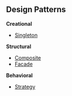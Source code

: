 ## Design Patterns

**Creational**
- [Singleton](./singleton/)

**Structural**
- [Composite](./composite/)
- [Facade](./facade/)

**Behavioral**
- [Strategy](./strategy/)
